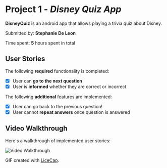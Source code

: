 # Project 1 - *Disney Quiz App*

**DisneyQuiz** is an android app that allows playing a trivia quiz about Disney.

Submitted by: **Stephanie De Leon**

Time spent: **5** hours spent in total

## User Stories

The following **required** functionality is completed:

* [x] User can **go to the next question**
* [x] User is **informed** whether they are correct or incorrect

The following **additional** features are implemented:

* [x] User can go back to the previous question!
* [x] User cannot **repeat answers** once question is answered

## Video Walkthrough

Here's a walkthrough of implemented user stories:

<img src='http://i.imgur.com/link/to/your/gif/file.gif' title='Video Walkthrough' width='' alt='Video Walkthrough' />

GIF created with [LiceCap](http://www.cockos.com/licecap/).
